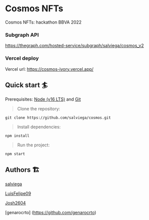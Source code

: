 # Cosmos NFTs

Cosmos NFTs: hackathon BBVA 2022

### Subgraph API
https://thegraph.com/hosted-service/subgraph/salviega/cosmos_v2

### Vercel deploy

Vercel url: https://cosmos-ivory.vercel.app/

## Quick start 🏄

Prerequisites: [Node (v16 LTS)](https://nodejs.org/en/download/) and [Git](https://git-scm.com/downloads)

> Clone the repository:

```
git clone https://github.com/salviega/cosmos.git
```

> Install dependencies:

```
npm install
```

> Run the project:

```
npm start
```
## Authors 🏗

[salviega](https://github.com/salviega)

[LuisFelipe09](https://github.com/LuisFelipe09)

[Josh2604](https://github.com/Josh2604/Josh2604)

[genarocrto] (https://github.com/genarocrto)

